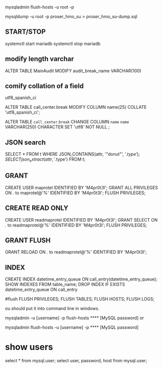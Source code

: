 mysqladmin flush-hosts -u root -p

mysqldump -u root -p proser_hmo_su > proser_hmo_su-dump.sql

## START/STOP
systemctl start mariadb
systemctl stop mariadb



## modify length varchar
ALTER TABLE MainAudit
MODIFY audit_break_name VARCHAR(100)


## comify collation of a field
utf8_spanish_ci

ALTER TABLE call_center.break
MODIFY COLUMN name(25) COLLATE 'utf8_spanish_ci';


ALTER TABLE `call_center`.`break`
CHANGE COLUMN `name` `name` VARCHAR(250) CHARACTER SET 'utf8' NOT NULL ;


## JSON search
SELECT * FROM t WHERE JSON_CONTAINS(attr, '"donut"', '$.type');
SELECT json_extract(attr, '$.type') FROM t;

## GRANT
CREATE USER maprotel IDENTIFIED BY 'M4pr0t3l';
GRANT ALL PRIVILEGES ON *.* to maprotel@'%' IDENTIFIED BY 'M4pr0t3l';
FLUSH PRIVILEGES;

## CREATE READ ONLY
CREATE USER readmaprotel IDENTIFIED BY 'M4pr0t3l';
GRANT SELECT ON *.* to readmaprotel@'%' IDENTIFIED BY 'M4pr0t3l';
FLUSH PRIVILEGES;

## GRANT FLUSH
GRANT RELOAD ON *.* to readmaprotel@'%' IDENTIFIED BY 'M4pr0t3l';


## INDEX
CREATE INDEX datetime_entry_queue ON call_entry(datetime_entry_queue);
SHOW INDEXES FROM table_name;
DROP INDEX IF EXISTS datetime_entry_queue ON call_entry


#flush
FLUSH PRIVILEGES;
FLUSH TABLES;
FLUSH HOSTS;
FLUSH LOGS;

ou should put it into command line in windows.

mysqladmin -u [username] -p flush-hosts
**** [MySQL password]
or

mysqladmin flush-hosts -u [username] -p
**** [MySQL password]


# show users
select * from mysql.user;
select user, password, host from mysql.user;
